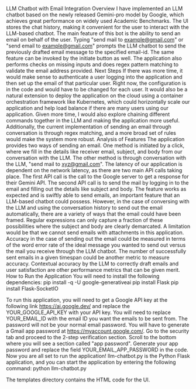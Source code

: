 LLM Chatbot with Email Integration
Overview
I have implemented an LLM chatbot based on the newly released Gemini-pro model by Google, which achieves great performance on widely used Academic Benchmarks. The UI stores the chat history, making it convenient for the user to interact with the LLM-based chatbot. The main feature of this bot is the ability to send an email on behalf of the user. Typing "send mail to example@gmail.com" or "send email to example@gmail.com" prompts the LLM chatbot to send the previously drafted email message to the specified email-id. The same feature can be invoked by the initiate button as well. The application also performs checks on missing inputs and does regex pattern matching to validate the email address provided.
Next Steps
If there was more time, it would make sense to authenticate a user logging into the application and then set up the email of that particular user. Right now, the configuration is in the code and would have to be changed for each user.
It would also be a natural extension to deploy the application on the cloud using a container orchestration framework like Kubernetes, which could horizontally scale our application and help load balance if there are many users using our application. Given more time, I would also explore chaining different commands together in the LLM and making the application more useful. Additionally, the current implementation of sending an email through conversation is through regex matching, and a more broad set of rules would make the system more robust.
Analysis of Features
The application provides two ways of sending an email. One method is initiated by a click, where we fill in the details like receiver email, subject, and body from our conversation with the LLM. The other method is through conversation with the LLM, "send mail to xyz@gmail.com".
The latency of our application is dependent on the network latency, as there are two main API calls taking place. The first API call is the call to the Google server to get a response for their Gemini API. The second API call is to send the mail by logging in to the email and filling out the details like subject and body.
The feature works as expected and is swiftly able to send emails, an important feature that an LLM-based chatbot could possess. However, in the case of conversing with the LLM and using the conversation history to send out the email automatically, there are a variety of ways that the email could have been framed. Regular expressions can only capture a fraction of these possibilities where the subject and body are clearly demarcated. A limitation would be that we cannot send emails with attachments in this application.
Accuracy in the case of sending out the email could be measured in terms of the word error rate of the ideal message you wanted to send out versus the mail you receive through the LLM chatbot. The number of successfully sent emails in a given timespan could be another metric to measure accuracy. Contextual accuracy by the LLM to correctly draft emails and user satisfaction are other performance metrics that can be given merit.
How to Run the Application
You will need to install the following dependencies:
pip install -q -U google-generativeai
pip install Flask
pip install Flask-SocketIO

To run this application, you will need to get a Google API key at the following link https://ai.google.dev/ and replace the YOUR_GOOGLE_API_KEY with your API key.
You will need to replace YOUR_EMAIL_ID with the email ID you want the emails to be sent from. The password will not be your normal email password. You will have to generate a Gmail app password at https://myaccount.google.com/. Go to the security tab and proceed to the 2-step verification section. Scroll to the bottom where you will see a section called "app password". Generate your app password and replace the field YOUR_EMAIL_APP_PASSWORD in the code.
Now you are all set to run the application!
llm-chatbot.py is the Python Flask application, and you can start the application by entering the following command:
python llm-chatbot.py

The templates directory contains the HTML code for the UI.
